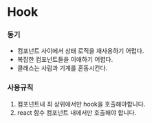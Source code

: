 # Hook

### 동기

- 컴포넌트 사이에서 상태 로직을 재사용하기 어렵다.
- 복잡한 컴포넌트들을 이애하기 어렵다.
- 클래스는 사람과 기계를 혼동시킨다.

### 사용규칙

1. 컴포넌트내 최 상위에서만 hook을 호출해야합니다.
2. react 함수 컴포넌트 내에서만 호출해야 합니다.